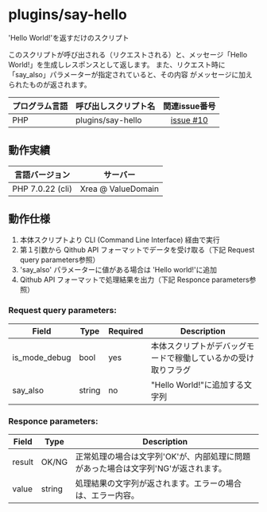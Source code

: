 # plugins/say-hello

 'Hello World!'を返すだけのスクリプト

このスクリプトが呼び出される（リクエストされる）と、メッセージ「Hello
 World!」を生成しレスポンスとして返します。
 また、リクエスト時に「say_also」パラメーターが指定されていると、その内容
 がメッセージに加えられたものが返されます。

| プログラム言語 | 呼び出しスクリプト名 | 関連issue番号 |
| --- | --- | :---: |
| PHP | plugins/say-hello | [issue #10](https://github.com/Qithub-BOT/scripts/issues/10) |

## 動作実績

| 言語バージョン | サーバー |
| --- | --- |
| PHP 7.0.22 (cli) | Xrea @ ValueDomain |

## 動作仕様

1. 本体スクリプトより CLI (Command Line Interface) 経由で実行
2. 第１引数から Qithub API フォーマットでデータを受け取る（下記 Request query parameters参照）
3. 'say_also' パラメーターに値がある場合は 'Hello world!'に追加
4. Qithub API フォーマットで処理結果を出力（下記 Responce parameters参照）

### Request query parameters:

| Field         | Type   | Required | Description |
| ------------- | ------ | --- | ----------- |
| is_mode_debug | bool   | yes | 本体スクリプトがデバッグモードで稼働しているかの受け取りフラグ |
| say_also      | string | no  | "Hello World!"に追加する文字列 |

### Responce parameters:

| Field  | Type   | Description |
| -------| ------ | ----------- |
| result | OK/NG  | 正常処理の場合は文字列'OK'が、内部処理に問題があった場合は文字列'NG'が返されます。 |
| value  | string | 処理結果の文字列が返されます。エラーの場合は、エラー内容。 |


